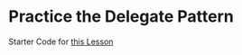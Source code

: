 # Practice the Delegate Pattern

Starter Code for [this Lesson](https://make-school-courses.github.io/MOB-1.3-Dynamic-iOS-Apps/#/Lessons/Lesson3/README)
